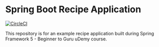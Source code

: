 # Spring Boot Recipe Application

[![CircleCI](https://circleci.com/gh/racqs319/spring5-recipe-app.svg?style=svg)](https://circleci.com/gh/racqs319/spring5-recipe-app)

This repository is for an example recipe application built during Spring Framework 5 - Beginner to Guru uDemy course.